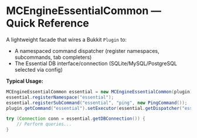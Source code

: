 # MCEngineEssentialCommon — Quick Reference

A lightweight facade that wires a Bukkit `Plugin` to:
- A namespaced command dispatcher (register namespaces, subcommands, tab completers)
- The Essential DB interface/connection (SQLite/MySQL/PostgreSQL selected via config)

**Typical Usage:**
```java
MCEngineEssentialCommon essential = new MCEngineEssentialCommon(plugin);
essential.registerNamespace("essential");
essential.registerSubCommand("essential", "ping", new PingCommand());
plugin.getCommand("essential").setExecutor(essential.getDispatcher("essential"));

try (Connection conn = essential.getDBConnection()) {
    // Perform queries...
}
```
